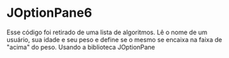 # JOptionPane6

Esse código foi retirado de uma lista de algoritmos. 
Lê o nome de um usuário, sua idade e seu peso e define se o mesmo se encaixa na faixa de "acima" do peso.
Usando a biblioteca JOptionPane
